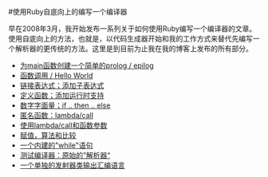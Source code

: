 #使用Ruby自底向上的编写一个编译器

早在2008年3月，我开始发布一系列关于如何使用Ruby编写一个编译器的文章。使用自底向上的方法，也就是，以代码生成器开始和我的工作方式来替代先编写一个解析器的更传统的方法。这里是到目前为止我在我的博客上发布的所有部分。

* [为main函数创建一个简单的prolog / epilog](section1/README.md)
* [函数调用 / Hello World](section2/README.md)
* [链接表达式；添加子表达式](section3/README.md)
* [定义函数；添加运行时支持](section4/README.md)
* [数字字面量；if .. then .. else](section5/README.md)
* [匿名函数：lambda/call](section6/README.md)
* [使用lambda/call和函数参数](section7/README.md)
* [赋值，算法和比较](section8/README.md)
* [一个内建的"while"语句](section9/README.md)
* [测试编译器：原始的”解析器“](section10/README.md)
* [一个单独的发射器类输出汇编语言](section11/README.md)
